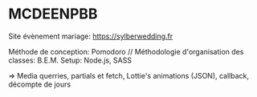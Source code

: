 # MCDEENPBB

Site évènement mariage: https://sylberwedding.fr

Méthode de conception: Pomodoro
// Méthodologie d'organisation des classes: B.E.M.
Setup: Node.js, SASS

=> Media querries, partials et fetch, Lottie's animations (JSON), callback, décompte de jours

